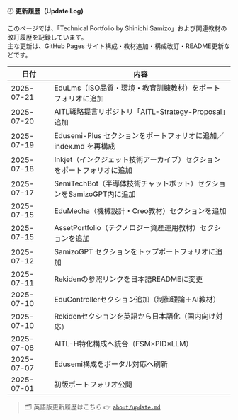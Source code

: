 🕘 **更新履歴（Update Log)**

このページでは、「Technical Portfolio by Shinichi Samizo」および関連教材の改訂履歴を記録しています。  
主な更新は、GitHub Pages サイト構成・教材追加・構成改訂・README更新などです。

| 日付       | 内容                                                                 |
|------------|----------------------------------------------------------------------|
| 2025-07-21 | EduLms（ISO品質・環境・教育訓練教材）をポートフォリオに追加           |
| 2025-07-20 | AITL戦略提言リポジトリ「AITL-Strategy-Proposal」追加                  |
| 2025-07-19 | Edusemi-Plus セクションをポートフォリオに追加／index.md を再構成     |
| 2025-07-18 | Inkjet（インクジェット技術アーカイブ）セクションをポートフォリオに追加 |
| 2025-07-17 | SemiTechBot（半導体技術チャットボット）セクションをSamizoGPT内に追加 |
| 2025-07-15 | EduMecha（機械設計・Creo教材）セクションを追加                       |
| 2025-07-15 | AssetPortfolio（テクノロジー資産運用教材）セクションを追加           |
| 2025-07-12 | SamizoGPT セクションをトップポートフォリオに追加                     |
| 2025-07-11 | Rekidenの参照リンクを日本語READMEに変更                              |
| 2025-07-10 | EduControllerセクション追加（制御理論＋AI教材）                      |
| 2025-07-10 | Rekidenセクションを英語から日本語化（国内向け対応）                  |
| 2025-07-08 | AITL-H特化構成へ統合（FSM×PID×LLM）                                   |
| 2025-07-07 | Edusemi構成をポータル対応へ刷新                                      |
| 2025-07-01 | 初版ポートフォリオ公開                                                |

> 🗂️ 英語版更新履歴はこちら 👉 [`about/update.md`](./update-en.md)

